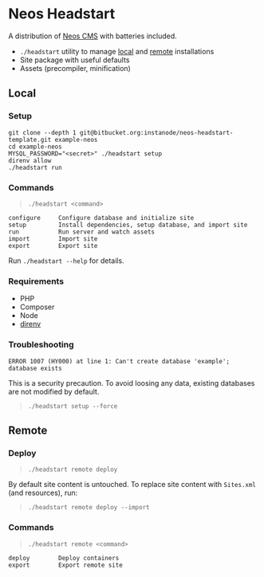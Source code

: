# Neos Headstart

A distribution of [Neos CMS](https://www.neos.io/) with batteries included.

* `./headstart` utility to manage [local](#markdown-header-local) and
  [remote](#markdown-header-remote) installations
* Site package with useful defaults
* Assets (precompiler, minification)

## Local

### Setup

```
git clone --depth 1 git@bitbucket.org:instanode/neos-headstart-template.git example-neos
cd example-neos
MYSQL_PASSWORD="<secret>" ./headstart setup
direnv allow
./headstart run
```

### Commands

> `./headstart <command>`

```
configure     Configure database and initialize site
setup         Install dependencies, setup database, and import site
run           Run server and watch assets
import        Import site
export        Export site
```

Run `./headstart --help` for details.

### Requirements

* PHP
* Composer
* Node
* [direnv](http://direnv.net/)

### Troubleshooting

```
ERROR 1007 (HY000) at line 1: Can't create database 'example'; database exists
```

This is a security precaution. To avoid loosing any data, existing databases are not modified by default.

> `./headstart setup --force`

## Remote

### Deploy

> `./headstart remote deploy`

By default site content is untouched. To replace site content with `Sites.xml`
(and resources), run:

> `./headstart remote deploy --import`

### Commands

> `./headstart remote <command>`

```
deploy        Deploy containers
export        Export remote site
```
